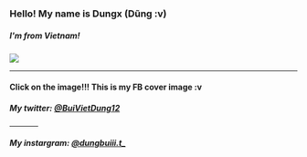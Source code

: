 <h3>Hello! My name is Dungx (Dũng :v)</h3>
<h5>I'm from Vietnam!</h5>
<a href="https://www.facebook.com/imdungx2993/"><img src="https://user-images.githubusercontent.com/81961420/224526580-dc1af737-9875-4af0-bf3d-05cc0b795c9e.jpeg"></a>
<hr/>
<h4>Click on the image!!! This is my FB cover image :v</h4>
<h5>My twitter: <a href="https://twitter.com/BuiVietDung12">@BuiVietDung12</a></h5>
<hr width="10%">
<h5>My instargram: <a href="https://www.instagram.com/dungbuiii.t_">@dungbuiii.t_</a></h5>



